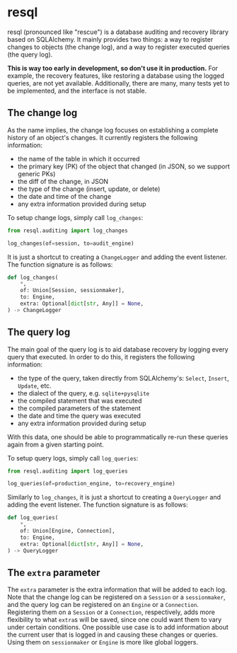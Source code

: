 # resql

resql (pronounced like "rescue") is a database auditing and recovery library based on SQLAlchemy.
It mainly provides two things: a way to register changes to objects (the change log), and a way to register executed queries (the query log).

**This is way too early in development, so don't use it in production.**
For example, the recovery features, like restoring a database using the logged queries, are not yet available.
Additionally, there are many, many tests yet to be implemented, and the interface is not stable.

## The change log

As the name implies, the change log focuses on establishing a complete history of an object's changes.
It currently registers the following information:

- the name of the table in which it occurred
- the primary key (PK) of the object that changed (in JSON, so we support generic PKs)
- the diff of the change, in JSON
- the type of the change (insert, update, or delete)
- the date and time of the change
- any extra information provided during setup

To setup change logs, simply call `log_changes`:

```python
from resql.auditing import log_changes

log_changes(of=session, to=audit_engine)
```

It is just a shortcut to creating a `ChangeLogger` and adding the event listener.
The function signature is as follows:

```python
def log_changes(
    *,
    of: Union[Session, sessionmaker],
    to: Engine,
    extra: Optional[dict[str, Any]] = None,
) -> ChangeLogger
```

## The query log

The main goal of the query log is to aid database recovery by logging every query that executed.
In order to do this, it registers the following information:

- the type of the query, taken directly from SQLAlchemy's: `Select`, `Insert`, `Update`, etc.
- the dialect of the query, e.g. `sqlite+pysqlite`
- the compiled statement that was executed
- the compiled parameters of the statement
- the date and time the query was executed
- any extra information provided during setup

With this data, one should be able to programmatically re-run these queries again from a given starting point.

To setup query logs, simply call `log_queries`:

```python
from resql.auditing import log_queries

log_queries(of=production_engine, to=recovery_engine)
```

Similarly to `log_changes`, it is just a shortcut to creating a `QueryLogger` and adding the event listener.
The function signature is as follows:

```python
def log_queries(
    *,
    of: Union[Engine, Connection],
    to: Engine,
    extra: Optional[dict[str, Any]] = None,
) -> QueryLogger
```

## The `extra` parameter

The `extra` parameter is the extra information that will be added to each log.
Note that the change log can be registered on a `Session` or a `sessionmaker`, and the query log can be registered on an `Engine` or a `Connection`.
Registering them on a `Session` or a `Connection`, respectively, adds more flexibility to what `extra`s will be saved, since one could want them to vary under certain conditions.
One possible use case is to add information about the current user that is logged in and causing these changes or queries.
Using them on `sessionmaker` or `Engine` is more like global loggers.
